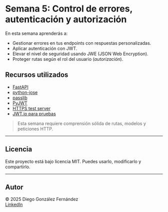 # Semana 5: Control de errores, autenticación y autorización

En esta semana aprenderás a:

- Gestionar errores en tus endpoints con respuestas personalizadas.
- Aplicar autenticación con JWT.
- Elevar el nivel de seguridad usando JWE (JSON Web Encryption).
- Proteger rutas según el rol del usuario (*autorización*).

## Recursos utilizados

- [FastAPI](https://fastapi.tiangolo.com/)
- [python-jose](https://github.com/mpdavis/python-jose)
- [passlib](https://passlib.readthedocs.io/en/stable/)
- [PyJWT](https://pyjwt.readthedocs.io/)
- [HTTPS test server](https://httpbin.org/)
- [JWT.io para pruebas](https://jwt.io/)

> Esta semana requiere comprensión sólida de rutas, modelos y peticiones HTTP.

---

## Licencia

Este proyecto está bajo licencia MIT. Puedes usarlo, modificarlo y compartirlo.

---

## Autor

© 2025 Diego González Fernández  
[LinkedIn](https://www.linkedin.com/in/diego-gonzalez-fernandez)
